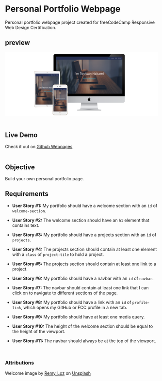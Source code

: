 # Personal Portfolio Webpage 

Personal portfolio webpage project created for freeCodeCamp Responsive Web Design Certification.<br>

## preview 

![the project preview](./images/preview.png)</br>
<br>

## Live Demo 

Check it out on [Github Webpages]()<br>
<br>

## Objective 

Build your own personal portfolio page.

## Requirements 

- **User Story #1:** My portfolio should have a welcome section with an `id` of `welcome-section`.

- **User Story #2:** The welcome section should have an `h1` element that contains text.

- **User Story #3:** My portfolio should have a projects section with an `id` of `projects`.

- **User Story #4:** The projects section should contain at least one element with a `class` of `project-tile` to hold a project.

- **User Story #5:** The projects section should contain at least one link to a project.

- **User Story #6:** My portfolio should have a navbar with an `id` of `navbar`.

- **User Story #7:** The navbar should contain at least one link that I can click on to navigate to different sections of the page.

- **User Story #8:** My portfolio should have a link with an `id` of `profile-link`, which opens my GitHub or FCC profile in a new tab.

- **User Story #9:** My portfolio should have at least one media query.

- **User Story #10:** The height of the welcome section should be equal to the height of the viewport.

- **User Story #11:** The navbar should always be at the top of the viewport.
<br>

### Attributions 

Welcome image by [Remy_Loz](https://unsplash.com/@remyloz?utm_content=creditCopyText&utm_medium=referral&utm_source=unsplash) on [Unsplash](https://unsplash.com)
